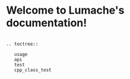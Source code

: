 # Welcome to Lumache's documentation!





```{eval-rst}

.. toctree::

   usage
   api
   test
   cpp_class_test
```
